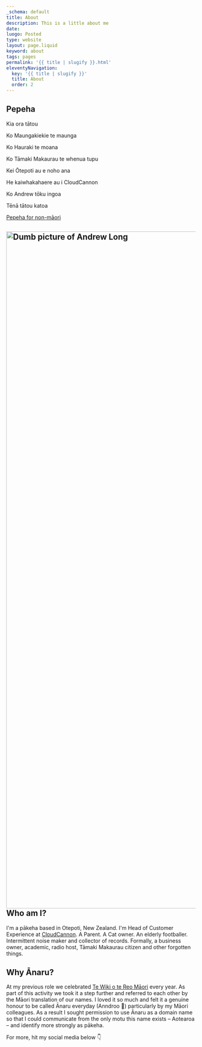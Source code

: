 ```yaml
---
_schema: default
title: About
description: This is a little about me
date:
luogo: Posted
type: website
layout: page.liquid
keyword: about
tags: pages
permalink: '{{ title | slugify }}.html'
eleventyNavigation:
  key: '{{ title | slugify }}'
  title: About
  order: 2
---
```

## Pepeha

Kia ora tātou

Ko Maungakiekie te maunga

<p class="p1">Ko Hauraki te moana</p>

Ko Tāmaki Makaurau te whenua tupu

<p class="p1">Kei Ōtepoti au e noho ana</p>

He kaiwhakahaere au i CloudCannon

Ko Andrew tōku ingoa

<p class="p1">Tēnā tātou katoa</p>

<a href="https://e-tangata.co.nz/reflections/pepeha-for-non-maori/" title="Find out more about pepeha for non-māori." target="_blank" rel="noopener">Pepeha for non-māori</a>

## <img src="/img/me-sideon.PNG" alt="Dumb picture of Andrew Long" title="This is me relatively recently" height="1795" width="2346" />Who am I?

I'm a pākeha based in Otepoti, New Zealand. I'm Head of Customer Experience at <a href="https://cloudcannon.com" target="_blank" rel="noopener">CloudCannon</a>. A Parent. A Cat owner. An elderly footballer. Intermittent noise maker and collector of records. Formally, a business owner, academic, radio host, Tāmaki Makaurau citizen and other forgotten things.​​​​​

## Why Ānaru?

At my previous role we celebrated <a href="https://www.reomaori.co.nz/te-wiki-o-te-reo-maori-2022" target="_blank" rel="noopener">Te Wiki o te Reo Māori</a> every year. As part of this activity we took it a step further and referred to each other by the Māori translation of our names. I loved it so much and felt it a genuine honour to be called Ānaru everyday (Anndroo 😬) particularly by my Māori colleagues. As a result I sought permission to use Ānaru as a domain name so that I could communicate from the only motu this name exists – Aotearoa – and identify more strongly as pākeha.

For more, hit my social media below 👇
